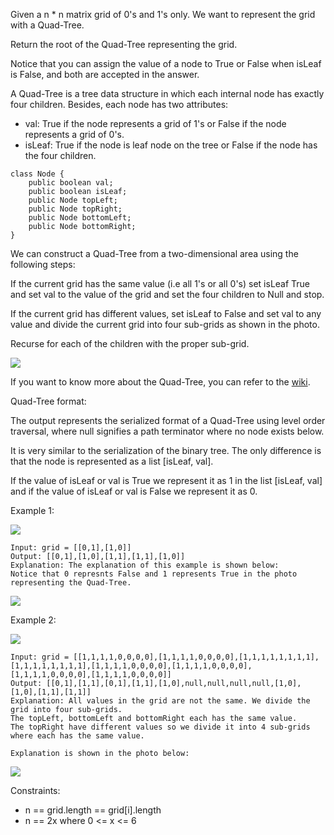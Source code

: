 Given a n * n matrix grid of 0's and 1's only. We want to represent the grid with a Quad-Tree.

Return the root of the Quad-Tree representing the grid.

Notice that you can assign the value of a node to True or False when isLeaf is False, and both are accepted in the answer.

A Quad-Tree is a tree data structure in which each internal node has exactly four children. Besides, each node has two attributes:

*    val: True if the node represents a grid of 1's or False if the node represents a grid of 0's.
*    isLeaf: True if the node is leaf node on the tree or False if the node has the four children.

    class Node {
        public boolean val;
        public boolean isLeaf;
        public Node topLeft;
        public Node topRight;
        public Node bottomLeft;
        public Node bottomRight;
    }

We can construct a Quad-Tree from a two-dimensional area using the following steps:

If the current grid has the same value (i.e all 1's or all 0's) set isLeaf True and set val to the value of the grid and set the four children to Null and stop.

If the current grid has different values, set isLeaf to False and set val to any value and divide the current grid into four sub-grids as shown in the photo.

Recurse for each of the children with the proper sub-grid.

![](https://assets.leetcode.com/uploads/2020/02/11/new_top.png)

If you want to know more about the Quad-Tree, you can refer to the [wiki](https://en.wikipedia.org/wiki/Quadtree).

Quad-Tree format:

The output represents the serialized format of a Quad-Tree using level order traversal, where null signifies a path terminator where no node exists below.

It is very similar to the serialization of the binary tree. The only difference is that the node is represented as a list [isLeaf, val].

If the value of isLeaf or val is True we represent it as 1 in the list [isLeaf, val] and if the value of isLeaf or val is False we represent it as 0. 

Example 1:

![](https://assets.leetcode.com/uploads/2020/02/11/grid1.png)

    Input: grid = [[0,1],[1,0]]
    Output: [[0,1],[1,0],[1,1],[1,1],[1,0]]
    Explanation: The explanation of this example is shown below:
    Notice that 0 represnts False and 1 represents True in the photo representing the Quad-Tree.
![](https://assets.leetcode.com/uploads/2020/02/12/e1tree.png)

Example 2:

![](https://assets.leetcode.com/uploads/2020/02/12/e2mat.png)

    Input: grid = [[1,1,1,1,0,0,0,0],[1,1,1,1,0,0,0,0],[1,1,1,1,1,1,1,1],[1,1,1,1,1,1,1,1],[1,1,1,1,0,0,0,0],[1,1,1,1,0,0,0,0],[1,1,1,1,0,0,0,0],[1,1,1,1,0,0,0,0]]
    Output: [[0,1],[1,1],[0,1],[1,1],[1,0],null,null,null,null,[1,0],[1,0],[1,1],[1,1]]
    Explanation: All values in the grid are not the same. We divide the grid into four sub-grids.
    The topLeft, bottomLeft and bottomRight each has the same value.
    The topRight have different values so we divide it into 4 sub-grids where each has the same value.

    Explanation is shown in the photo below:

![](https://assets.leetcode.com/uploads/2020/02/12/e2tree.png)

 

Constraints:

*    n == grid.length == grid[i].length
*    n == 2x where 0 <= x <= 6

